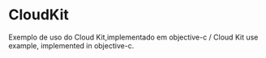 # CloudKit
Exemplo de uso do Cloud Kit,implementado em objective-c / Cloud Kit use example, implemented in objective-c.
